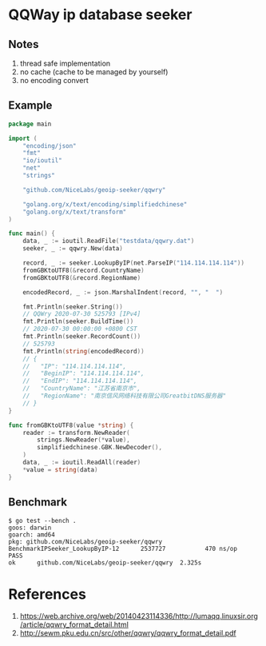 # QQWay ip database seeker

## Notes

1. thread safe implementation
2. no cache (cache to be managed by yourself)
3. no encoding convert

## Example

```go
package main

import (
	"encoding/json"
	"fmt"
	"io/ioutil"
	"net"
	"strings"

	"github.com/NiceLabs/geoip-seeker/qqwry"

	"golang.org/x/text/encoding/simplifiedchinese"
	"golang.org/x/text/transform"
)

func main() {
	data, _ := ioutil.ReadFile("testdata/qqwry.dat")
	seeker, _ := qqwry.New(data)

	record, _ := seeker.LookupByIP(net.ParseIP("114.114.114.114"))
	fromGBKtoUTF8(&record.CountryName)
	fromGBKtoUTF8(&record.RegionName)

	encodedRecord, _ := json.MarshalIndent(record, "", "  ")

	fmt.Println(seeker.String())
	// QQWry 2020-07-30 525793 [IPv4]
	fmt.Println(seeker.BuildTime())
	// 2020-07-30 00:00:00 +0800 CST
	fmt.Println(seeker.RecordCount())
	// 525793
	fmt.Println(string(encodedRecord))
	// {
	//   "IP": "114.114.114.114",
	//   "BeginIP": "114.114.114.114",
	//   "EndIP": "114.114.114.114",
	//   "CountryName": "江苏省南京市",
	//   "RegionName": "南京信风网络科技有限公司GreatbitDNS服务器"
	// }
}

func fromGBKtoUTF8(value *string) {
	reader := transform.NewReader(
		strings.NewReader(*value),
		simplifiedchinese.GBK.NewDecoder(),
	)
	data, _ := ioutil.ReadAll(reader)
	*value = string(data)
}
```

## Benchmark

```
$ go test --bench .
goos: darwin
goarch: amd64
pkg: github.com/NiceLabs/geoip-seeker/qqwry
BenchmarkIPSeeker_LookupByIP-12    	 2537727	       470 ns/op
PASS
ok  	github.com/NiceLabs/geoip-seeker/qqwry	2.325s
```

# References

1. https://web.archive.org/web/20140423114336/http://lumaqq.linuxsir.org/article/qqwry_format_detail.html
2. http://sewm.pku.edu.cn/src/other/qqwry/qqwry_format_detail.pdf
